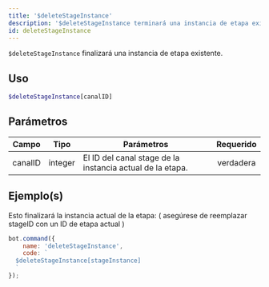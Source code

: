 ```yaml
---
title: '$deleteStageInstance'
description: '$deleteStageInstance terminará una instancia de etapa existente.'
id: deleteStageInstance
---
```


`$deleteStageInstance` finalizará una instancia de etapa existente.

## Uso

```php
$deleteStageInstance[canalID]
```

## Parámetros

| Campo   | Tipo    | Parámetros                                                | Requerido |
| ------- | ------- | --------------------------------------------------------- |:---------:|
| canalID | integer | El ID del canal stage de la instancia actual de la etapa. | verdadera |

## Ejemplo(s)

Esto finalizará la instancia actual de la etapa: ( asegúrese de reemplazar stageID con un ID de etapa actual )

```javascript
bot.command({
    name: 'deleteStageInstance',
    code: `
  $deleteStageInstance[stageInstance]
  `
});
```
